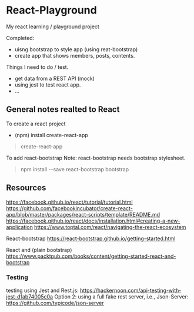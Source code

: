 # React-Playground

My react learning / playground project

Completed:
- uisng bootstrap to style app (using reat-bootstrap)
- create app that shows members, posts, contents.

Things I need to do / test.
- get data from a REST API (mock)
- using jest to test react app.
- ...

## General notes realted to React

To create a react project
- (npm) install create-react-app
> create-react-app <react-app-name>

To add react-bootstrap 
Note: react-bootstrap needs bootstrap stylesheet.
> npm install --save react-bootstrap bootstrap

## Resources

https://facebook.github.io/react/tutorial/tutorial.html
https://github.com/facebookincubator/create-react-app/blob/master/packages/react-scripts/template/README.md
https://facebook.github.io/react/docs/installation.html#creating-a-new-application
https://www.toptal.com/react/navigating-the-react-ecosystem  

React-bootstrap
https://react-bootstrap.github.io/getting-started.html

React and (plain bootstrap)
https://www.packtpub.com/books/content/getting-started-react-and-bootstrap

### Testing
testing using Jest and Rest.js:
https://hackernoon.com/api-testing-with-jest-d1ab74005c0a
Option 2: using a full fake rest server, i.e., Json-Server:
https://github.com/typicode/json-server



